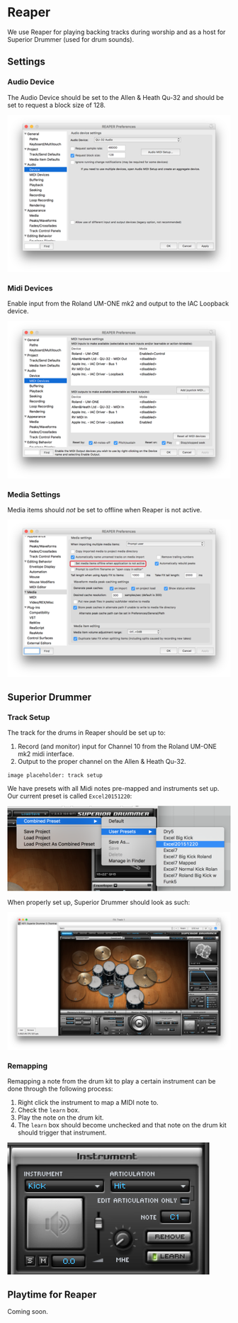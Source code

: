 # Reaper

We use Reaper for playing backing tracks during worship and as a host for
Superior Drummer (used for drum sounds).

## Settings

### Audio Device

The Audio Device should be set to the Allen & Heath Qu-32 and should be set to
request a block size of 128.

![Audio Device](./images/reaper/audio-device.png)

### Midi Devices

Enable input from the Roland UM-ONE mk2 and output to the IAC Loopback device.

![Midi Devices](./images/reaper/midi-devices.png)

### Media Settings

Media items should *not* be set to offline when Reaper is not active.

![Reaper Media Settings](images/reaper/media-settings.png)

## Superior Drummer

### Track Setup

The track for the drums in Reaper should be set up to:

1. Record (and monitor) input for Channel 10 from the Roland UM-ONE mk2 midi interface.
1. Output to the proper channel on the Allen & Heath Qu-32.

```
image placeholder: track setup
```

We have presets with all Midi notes pre-mapped and instruments set up. Our
current preset is called `Excel20151220`:

![Superior Drummer Load Preset](images/reaper/superior-drummer-load-preset.png)

When properly set up, Superior Drummer should look as such:

![Superior Drummer](images/reaper/superior-drummer.png)

### Remapping

Remapping a note from the drum kit to play a certain instrument can be done
through the following process:

1. Right click the instrument to map a MIDI note to.
1. Check the `learn` box.
1. Play the note on the drum kit.
1. The `learn` box should become unchecked and that note on the drum kit should trigger that instrument.

![Superior Drummer Learn Note](images/reaper/superior-drummer-learn.png)

## Playtime for Reaper

Coming soon.
